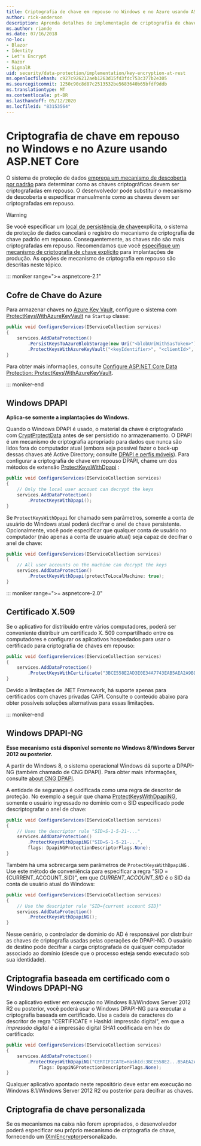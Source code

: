 ```yaml
---
title: Criptografia de chave em repouso no Windows e no Azure usando ASP.NET Core
author: rick-anderson
description: Aprenda detalhes de implementação de criptografia de chave de proteção de dados ASP.NET Core em repouso.
ms.author: riande
ms.date: 07/16/2018
no-loc:
- Blazor
- Identity
- Let's Encrypt
- Razor
- SignalR
uid: security/data-protection/implementation/key-encryption-at-rest
ms.openlocfilehash: c927c926212aeb1263d15fd3fdc753c377b2e305
ms.sourcegitcommit: 1250c90c8d87c2513532be5683640b65bfdf9ddb
ms.translationtype: MT
ms.contentlocale: pt-BR
ms.lasthandoff: 05/12/2020
ms.locfileid: "83153564"
---
```

# <a name="key-encryption-at-rest-in-windows-and-azure-using-aspnet-core"></a>Criptografia de chave em repouso no Windows e no Azure usando ASP.NET Core

O sistema de proteção de dados [emprega um mecanismo de descoberta por padrão](xref:security/data-protection/configuration/default-settings) para determinar como as chaves criptográficas devem ser criptografadas em repouso. O desenvolvedor pode substituir o mecanismo de descoberta e especificar manualmente como as chaves devem ser criptografadas em repouso.

> [!WARNING]
> Se você especificar um [local de persistência de chave](xref:security/data-protection/implementation/key-storage-providers)explícita, o sistema de proteção de dados cancelará o registro do mecanismo de criptografia de chave padrão em repouso. Consequentemente, as chaves não são mais criptografadas em repouso. Recomendamos que você [especifique um mecanismo de criptografia de chave explícito](xref:security/data-protection/implementation/key-encryption-at-rest) para implantações de produção. As opções de mecanismo de criptografia em repouso são descritas neste tópico.

::: moniker range=">= aspnetcore-2.1"

## <a name="azure-key-vault"></a>Cofre de Chave do Azure

Para armazenar chaves no [Azure Key Vault](https://azure.microsoft.com/services/key-vault/), configure o sistema com [ProtectKeysWithAzureKeyVault](/dotnet/api/microsoft.aspnetcore.dataprotection.azuredataprotectionbuilderextensions.protectkeyswithazurekeyvault) na `Startup` classe:

```csharp
public void ConfigureServices(IServiceCollection services)
{
    services.AddDataProtection()
        .PersistKeysToAzureBlobStorage(new Uri("<blobUriWithSasToken>"))
        .ProtectKeysWithAzureKeyVault("<keyIdentifier>", "<clientId>", "<clientSecret>");
}
```

Para obter mais informações, consulte [Configure ASP.NET Core Data Protection: ProtectKeysWithAzureKeyVault](xref:security/data-protection/configuration/overview#protectkeyswithazurekeyvault).

::: moniker-end

## <a name="windows-dpapi"></a>Windows DPAPI

**Aplica-se somente a implantações do Windows.**

Quando o Windows DPAPI é usado, o material da chave é criptografado com [CryptProtectData](/windows/desktop/api/dpapi/nf-dpapi-cryptprotectdata) antes de ser persistido no armazenamento. O DPAPI é um mecanismo de criptografia apropriado para dados que nunca são lidos fora do computador atual (embora seja possível fazer o back-up dessas chaves até Active Directory; consulte [DPAPI e perfis móveis](https://support.microsoft.com/kb/309408/#6)). Para configurar a criptografia de chave em repouso DPAPI, chame um dos métodos de extensão [ProtectKeysWithDpapi](/dotnet/api/microsoft.aspnetcore.dataprotection.dataprotectionbuilderextensions.protectkeyswithdpapi) :

```csharp
public void ConfigureServices(IServiceCollection services)
{
    // Only the local user account can decrypt the keys
    services.AddDataProtection()
        .ProtectKeysWithDpapi();
}
```

Se `ProtectKeysWithDpapi` for chamado sem parâmetros, somente a conta de usuário do Windows atual poderá decifrar o anel de chave persistente. Opcionalmente, você pode especificar que qualquer conta de usuário no computador (não apenas a conta de usuário atual) seja capaz de decifrar o anel de chave:

```csharp
public void ConfigureServices(IServiceCollection services)
{
    // All user accounts on the machine can decrypt the keys
    services.AddDataProtection()
        .ProtectKeysWithDpapi(protectToLocalMachine: true);
}
```

::: moniker range=">= aspnetcore-2.0"

## <a name="x509-certificate"></a>Certificado X.509

Se o aplicativo for distribuído entre vários computadores, poderá ser conveniente distribuir um certificado X. 509 compartilhado entre os computadores e configurar os aplicativos hospedados para usar o certificado para criptografia de chaves em repouso:

```csharp
public void ConfigureServices(IServiceCollection services)
{
    services.AddDataProtection()
        .ProtectKeysWithCertificate("3BCE558E2AD3E0E34A7743EAB5AEA2A9BD2575A0");
}
```

Devido a limitações de .NET Framework, há suporte apenas para certificados com chaves privadas CAPI. Consulte o conteúdo abaixo para obter possíveis soluções alternativas para essas limitações.

::: moniker-end

## <a name="windows-dpapi-ng"></a>Windows DPAPI-NG

**Esse mecanismo está disponível somente no Windows 8/Windows Server 2012 ou posterior.**

A partir do Windows 8, o sistema operacional Windows dá suporte a DPAPI-NG (também chamado de CNG DPAPI). Para obter mais informações, consulte [about CNG DPAPI](/windows/desktop/SecCNG/cng-dpapi).

A entidade de segurança é codificada como uma regra de descritor de proteção. No exemplo a seguir que chama [ProtectKeysWithDpapiNG](/dotnet/api/microsoft.aspnetcore.dataprotection.dataprotectionbuilderextensions.protectkeyswithdpaping), somente o usuário ingressado no domínio com o SID especificado pode descriptografar o anel de chave:

```csharp
public void ConfigureServices(IServiceCollection services)
{
    // Uses the descriptor rule "SID=S-1-5-21-..."
    services.AddDataProtection()
        .ProtectKeysWithDpapiNG("SID=S-1-5-21-...",
        flags: DpapiNGProtectionDescriptorFlags.None);
}
```

Também há uma sobrecarga sem parâmetros de `ProtectKeysWithDpapiNG` . Use este método de conveniência para especificar a regra "SID = {CURRENT_ACCOUNT_SID}", em que *CURRENT_ACCOUNT_SID* é o SID da conta de usuário atual do Windows:

```csharp
public void ConfigureServices(IServiceCollection services)
{
    // Use the descriptor rule "SID={current account SID}"
    services.AddDataProtection()
        .ProtectKeysWithDpapiNG();
}
```

Nesse cenário, o controlador de domínio do AD é responsável por distribuir as chaves de criptografia usadas pelas operações de DPAPI-NG. O usuário de destino pode decifrar a carga criptografada de qualquer computador associado ao domínio (desde que o processo esteja sendo executado sob sua identidade).

## <a name="certificate-based-encryption-with-windows-dpapi-ng"></a>Criptografia baseada em certificado com o Windows DPAPI-NG

Se o aplicativo estiver em execução no Windows 8.1/Windows Server 2012 R2 ou posterior, você poderá usar o Windows DPAPI-NG para executar a criptografia baseada em certificado. Use a cadeia de caracteres do descritor de regra "CERTIFICATE = HashId: impressão digital", em que a *impressão digital* é a impressão digital SHA1 codificada em hex do certificado:

```csharp
public void ConfigureServices(IServiceCollection services)
{
    services.AddDataProtection()
        .ProtectKeysWithDpapiNG("CERTIFICATE=HashId:3BCE558E2...B5AEA2A9BD2575A0",
            flags: DpapiNGProtectionDescriptorFlags.None);
}
```

Qualquer aplicativo apontado neste repositório deve estar em execução no Windows 8.1/Windows Server 2012 R2 ou posterior para decifrar as chaves.

## <a name="custom-key-encryption"></a>Criptografia de chave personalizada

Se os mecanismos na caixa não forem apropriados, o desenvolvedor poderá especificar seu próprio mecanismo de criptografia de chave, fornecendo um [IXmlEncryptor](/dotnet/api/microsoft.aspnetcore.dataprotection.xmlencryption.ixmlencryptor)personalizado.
